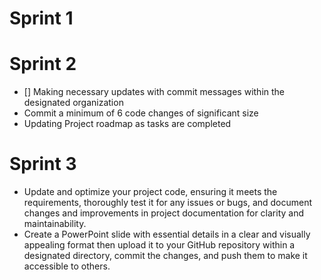 # Sprint 1
# Sprint 2
-  [] Making necessary updates with commit messages within the designated organization
- Commit a minimum of 6 code changes of significant size
- Updating Project roadmap as tasks are completed
# Sprint 3
- Update and optimize your project code, ensuring it meets the requirements, thoroughly test it for any issues or bugs, and document changes and improvements in project documentation for clarity and maintainability.
- Create a PowerPoint slide with essential details in a clear and visually appealing format then upload it to your GitHub repository within a designated directory, commit the changes, and push them to make it accessible to others.
